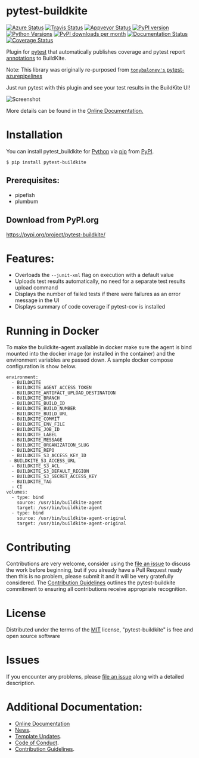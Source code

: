 # pytest-buildkite

[![Azure Status](https://dev.azure.com/timgates/timgates/_apis/build/status/pytest-buildkite.pytest-buildkite?branchName=master)](https://dev.azure.com/timgates/timgates/_build/latest?definitionId=11&branchName=master)
[![Travis Status](https://travis-ci.org/pytest-buildkite/pytest-buildkite.svg?branch=master)](https://travis-ci.org/pytest-buildkite/pytest-buildkite)
[![Appveyor Status](https://ci.appveyor.com/api/projects/status/nod9sis12whcv0d2/branch/master?svg=true)](https://ci.appveyor.com/project/pytest-buildkite/pytest-buildkite)
[![PyPI version](https://img.shields.io/pypi/v/pytest-buildkite.svg)](https://pypi.org/project/pytest-buildkite)
[![Python Versions](https://img.shields.io/pypi/pyversions/pytest-buildkite.svg)](https://pypi.org/project/pytest-buildkite)
[![PyPI downloads per month](https://img.shields.io/pypi/dm/pytest-buildkite.svg)](https://pypi.org/project/pytest-buildkite)
[![Documentation Status](https://readthedocs.org/projects/pytest-buildkite/badge/?version=latest)](https://pytest-buildkite.readthedocs.io/en/latest/?badge=latest)
[![Coverage Status](https://coveralls.io/repos/github/pytest-buildkite/pytest-buildkite/badge.svg)](https://coveralls.io/github/pytest-buildkite/pytest-buildkite/)

Plugin for [pytest](https://github.com/pytest-dev/pytest)
that automatically publishes coverage and pytest report
[annotations](https://buildkite.com/docs/agent/v3/cli-annotate)
to BuildKite.

Note: This library was originally re-purposed from
[`tonybaloney's` pytest-azurepipelines](https://github.com/tonybaloney/pytest-azurepipelines)

Just run pytest with this plugin and see your test results in the BuildKite UI!

![Screenshot](https://github.com/pytest-buildkite/pytest-buildkite/raw/master/screenshot.png)


More details can be found in the
[Online Documentation.](https://pytest-buildkite.readthedocs.io/en/latest/)

# Installation

You can install pytest_buildkite for
[Python](https://www.python.org/) via
[pip](https://pypi.org/project/pip/)
from [PyPI](https://pypi.org/).

```
$ pip install pytest-buildkite
```




## Prerequisites:
- pipefish
- plumbum


## Download from PyPI.org

https://pypi.org/project/pytest-buildkite/

# Features:

- Overloads the `--junit-xml` flag on execution with a default value
- Uploads test results automatically, no need for a separate test results upload command
- Displays the number of failed tests if there were failures as an error message in the UI
- Displays summary of code coverage if pytest-cov is installed

# Running in Docker

To make the buildkite-agent available in docker make sure the agent is bind
mounted into the docker image (or installed in the container) and the
environment variables are passed down. A sample docker compose configuration
is show below.

```
environment:
  - BUILDKITE
  - BUILDKITE_AGENT_ACCESS_TOKEN
  - BUILDKITE_ARTIFACT_UPLOAD_DESTINATION
  - BUILDKITE_BRANCH
  - BUILDKITE_BUILD_ID
  - BUILDKITE_BUILD_NUMBER
  - BUILDKITE_BUILD_URL
  - BUILDKITE_COMMIT
  - BUILDKITE_ENV_FILE
  - BUILDKITE_JOB_ID
  - BUILDKITE_LABEL
  - BUILDKITE_MESSAGE
  - BUILDKITE_ORGANIZATION_SLUG
  - BUILDKITE_REPO
  - BUILDKITE_S3_ACCESS_KEY_ID
 - BUILDKITE_S3_ACCESS_URL
  - BUILDKITE_S3_ACL
  - BUILDKITE_S3_DEFAULT_REGION
  - BUILDKITE_S3_SECRET_ACCESS_KEY
  - BUILDKITE_TAG
  - CI
volumes:
  - type: bind
    source: /usr/bin/buildkite-agent
    target: /usr/bin/buildkite-agent
  - type: bind
    source: /usr/bin/buildkite-agent-original
    target: /usr/bin/buildkite-agent-original
```

# Contributing

Contributions are very welcome, consider using the
[file an issue](https://github.com/pytest-buildkite/pytest-buildkite/issues)
to discuss the work before beginning, but if you already have a Pull Request
ready then this is no problem, please submit it and it will be very gratefully
considered. The [Contribution Guidelines](CONTRIBUTING.md)
outlines the pytest-buildkite commitment to ensuring all
contributions receive appropriate recognition.

# License


Distributed under the terms of the [MIT](http://opensource.org/licenses/MIT)
license, "pytest-buildkite" is free and open source software


# Issues

If you encounter any problems, please
[file an issue](https://github.com/pytest-buildkite/pytest-buildkite/issues)
along with a detailed description.

# Additional Documentation:

* [Online Documentation](https://pytest-buildkite.readthedocs.io/en/latest/)
* [News](NEWS.rst).
* [Template Updates](COOKIECUTTER_UPDATES.md).
* [Code of Conduct](CODE_OF_CONDUCT.md).
* [Contribution Guidelines](CONTRIBUTING.md).
